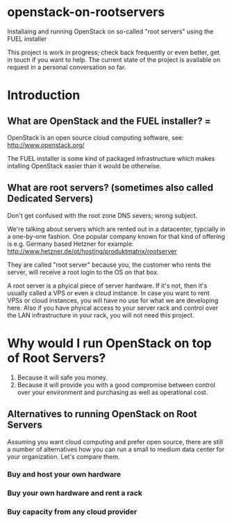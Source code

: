 # openstack-on-rootservers
Installaing and running OpenStack on so-called "root servers" using the FUEL installer

This project is work in progress; check back frequently or even better, get in touch if you want to help.
The current state of the project is available on request in a personal conversation so far.

# Introduction

## What are OpenStack and the FUEL installer? =

OpenStack is an open source cloud computing software, see: http://www.openstack.org/

The FUEL installer is some kind of packaged infrastructure which makes intalling OpenStack easier than it would be otherwise.

## What are root servers? (sometimes also called Dedicated Servers)

Don't get confused with the root zone DNS severs; wrong subject.

We're talking about servers which are rented out in a datacenter, typcially in a one-by-one fashion. One popular company known for that kind of offering is e.g. Germany based Hetzner for example: http://www.hetzner.de/ot/hosting/produktmatrix/rootserver

They are called "root server" because you, the customer who rents the server, will receive a root login to the OS on that box.

A root server is a phyical piece of server hardware. If it's not, then it's usually called a VPS or even a cloud instance. In case you want to rent VPSs or cloud instances, you will have no use for what we are developing here. Also if you have phyical access to your server rack and control over the LAN infrastructure in your rack, you will not need this project.

# Why would I run OpenStack on top of Root Servers?

1. Because it will safe you money.
2. Because it will provide you with a good compromise between control over your environment and purchasing as well as operational cost.

## Alternatives to running OpenStack on Root Servers

Assuming you want cloud computing and prefer open source, there are still a number of alternatives how you can run a small to medium data center for your organization. Let's compare them.

### Buy and host your own hardware

### Buy your own hardware and rent a rack

### Buy capacity from any cloud provider

